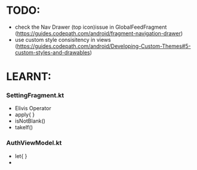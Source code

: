# TODO:
- check the Nav Drawer (top icon)issue in GlobalFeedFragment (https://guides.codepath.com/android/fragment-navigation-drawer)
- use custom style  consisitency in views (https://guides.codepath.com/android/Developing-Custom-Themes#5-custom-styles-and-drawables) 

# LEARNT:
### SettingFragment.kt
- Elivis Operator
- apply{ }
- isNotBlank()
- takeIf()

### AuthViewModel.kt
- let{ }
- 


